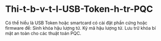 # Thi-t-b-v-t-l-USB-Token-h-tr-PQC
Có thể hiểu là USB Token hoặc smartcard có cài đặt phần cứng hoặc firmware để:  Sinh khóa hậu lượng tử.  Ký mã hậu lượng tử.  Lưu trữ khóa bí mật an toàn cho các thuật toán PQC.
